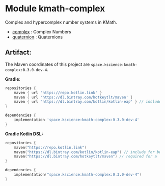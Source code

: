 # Module kmath-complex

Complex and hypercomplex number systems in KMath.

 - [complex](src/commonMain/kotlin/space/kscience/kmath/complex/Complex.kt) : Complex Numbers
 - [quaternion](src/commonMain/kotlin/space/kscience/kmath/complex/Quaternion.kt) : Quaternions


## Artifact:

The Maven coordinates of this project are `space.kscience:kmath-complex:0.3.0-dev-4`.

**Gradle:**
```gradle
repositories {
    maven { url 'https://repo.kotlin.link' }
    maven { url 'https://dl.bintray.com/hotkeytlt/maven' }
    maven { url "https://dl.bintray.com/kotlin/kotlin-eap" } // include for builds based on kotlin-eap
}

dependencies {
    implementation 'space.kscience:kmath-complex:0.3.0-dev-4'
}
```
**Gradle Kotlin DSL:**
```kotlin
repositories {
    maven("https://repo.kotlin.link")
    maven("https://dl.bintray.com/kotlin/kotlin-eap") // include for builds based on kotlin-eap
    maven("https://dl.bintray.com/hotkeytlt/maven") // required for a
}

dependencies {
    implementation("space.kscience:kmath-complex:0.3.0-dev-4")
}
```

